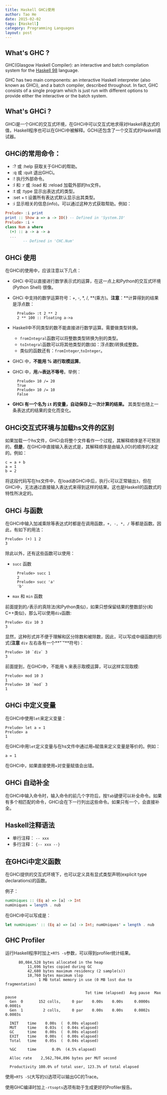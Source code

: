 ```yaml
---
title: Haskell GHCi使用
author: Tao He
date: 2015-02-02
tags: [Haskell]
category: Programming Languages
layout: post
---
```


What's GHC ?
-----------

GHC(Glasgow Haskell Compiler):  an interactive and batch compilation system for the [Haskell 98](http://www.haskell.org/ "Haskell") language.

GHC has two main components: an interactive Haskell interpreter (also known as GHCi), and a batch compiler, described throughout. In fact, GHC consists of a single program which is just run with different options to provide either the interactive or the batch system.

What's GHCi ?
-------------

GHCi是一个GHC的交互式环境，在GHCi中可以交互式地求得对Haskell表达式的值，Haskell程序也可以在GHCi中被解释。GCHi还包含了一个交互式的Haskell调试器。

GHCi的常用命令：
---------------

<!--more-->

+ :? 或 :help 获取关于GHCi的帮助。
+ :q 或 :quit 退出GHCi。
+ :!<cmd> 执行外部命令<cmd>。
+ :l 和 :r 或 :load 和 :reload 加载外部的hs文件。
+ :t 或 :type 显示出表达式的类型。
+ :set + t 设置所有表达式默认显示出其类型。
+ :i<name> 显示<name>相关的信息(info)。可以通过这种方式获取帮助。例如：

~~~haskell
Prelude> :i print
print :: Show a => a -> IO() -- Defined in 'System.IO'
Prelude> :i +
class Num a where
  (+) :: a -> a -> a
  ...
        -- Defined in 'CHC.Num'
~~~

GHCi 使用
---------

在GHCi的使用中，应该注意以下几点：

+ GHCi 中可以直接进行数学表示式的运算，在这一点上和Python的交互式环境(Python Shell) 很像。
+ GHCi 中支持的数学运算符号：+, -, \*, /, \*\*(乘方)。**注意**：\*\*计算得到的结果是浮点数：

        Prelude> :t 2 ** 2
        2 ** 100 :: Floating a->a

+ Haskell中不同类型的数不能直接进行数学运算。需要做类型转换。
    - `fromIntegral`函数可以将整数类型转换为别的类型。
    - `toIntegral`函数可以将其他类型的数(如：浮点数)转换成整数。
    - 类似的函数还有：`fromInteger`,`toInteger`。

+ GHCi 中，**不能用 % 进行取模运算**。
+ GHCi 中，**用`/=`表达不等号**。举例：

        Prelude> 10 /= 20
        True
        Prelude> 10 /= 10
        False

+ **GHCi 有一个名为 `it` 的变量，自动保存上一次计算的结果。** 其类型也随上一条表达式的结果的变化而变化。

GHCi交互式环境与加载hs文件的区别
--------------------------------

如果加载一个hs文件，GHCi会将整个文件看作一个过程，其解释顺序是不可预测的。**但是**，在GHCi中直接输入表达式是，其解释顺序是由输入(IO)的顺序的决定的。例如：

    c = a + b
    a = 1
    b = 2

将这段代码写在hs文件中，在load进GHCi中后，执行`c`可以正常输出`3`，但在GHCi中，无法通过直接输入表达式来得到这样的结果。这也是Haskell的函数式的特性所决定的。

GHCi 与函数
-----------

在GHCi中输入加减乘除等表达式时都是在调用函数，`+, -, *, /` 等都是函数。因此，有如下的用法：

    Prelude> (+) 1 2
    3

除此以外，还有这些函数可以使用：

+ `succ` 函数

        Prelude> succ 1
        2
        Prelude> succ 'a'
        'b'

+ `max` 和 `min` 函数

前面提到的`/`表示的真除法(和Python类似)，如果只想保留结果的整数部分(和C++类似)，那么可以使用`div`函数:

    Prelude> div 10 3
    3

显然，这种形式并不便于理解和区分除数和被除数，因此，可以写成中缀函数的形式(**注意** `div` 左右各有一个**"\`"**符号)：

    Prelude> 10 `div` 3
    3

前面提到，在GHCi中，不能用 `%` 来表示取模运算，可以这样实现取模:

    Prelude> mod 10 3
    1
    Prelude> 10 `mod` 3
    1

GHCi 中定义变量
----------------

在GHCi中使用`let`来定义变量：

    Prelude> let a = 1
    Prelude> a
    1

在GHCi中用`let`定义变量与在hs文件中通过用`=`赋值来定义变量是等价的。例如：

    a = 1

在GHCi中，如果直接使用`=`对变量赋值会出错。

GHCi 自动补全
-------------

在GHCi中输入命令时，输入命令的前几个字符后，按`Tab`键便可以补全命令。如果有多个相匹配的命令，GHCi会在下一行列出这些命令。如果只有一个，会直接补全。

Haskell注释语法
--------------

+ 单行注释： `-- xxx`
+ 多行注释： `{-- xxx --}`

在GHCi中定义函数
---------------

在GHCi提供的交互式环境下，也可以定义具有显式类型声明(explicit type declarations)的函数。

例子：

~~~haskell
numUniques :: (Eq a) => [a] -> Int
numUniques = length . nub
~~~

在GHCi中可以写成是：

~~~haskell
let numUniques' :: (Eq a) => [a] -> Int; numUniques' = length . nub
~~~

GHC Profiler
------------

运行Haskell程序时加上`+RTS -s`参数，可以得到profiler统计结果。

~~~
      80,084,528 bytes allocated in the heap
          11,696 bytes copied during GC
          42,680 bytes maximum residency (2 sample(s))
          18,760 bytes maximum slop
               1 MB total memory in use (0 MB lost due to fragmentation)

                                    Tot time (elapsed)  Avg pause  Max pause
  Gen  0       152 colls,     0 par    0.00s    0.00s     0.0000s    0.0001s
  Gen  1         2 colls,     0 par    0.00s    0.00s     0.0002s    0.0003s

  INIT    time    0.00s  (  0.00s elapsed)
  MUT     time    0.03s  (  0.04s elapsed)
  GC      time    0.00s  (  0.00s elapsed)
  EXIT    time    0.00s  (  0.00s elapsed)
  Total   time    0.05s  (  0.04s elapsed)

  %GC     time       0.0%  (4.5% elapsed)

  Alloc rate    2,562,704,896 bytes per MUT second

  Productivity 100.0% of total user, 123.3% of total elapsed
~~~

使用`+RTS -S`(大写的`S`)选项可以输出GC的Trace。

使用GHC编译时加上`-rtsopts`选项有助于生成更好的Profiler报告。
